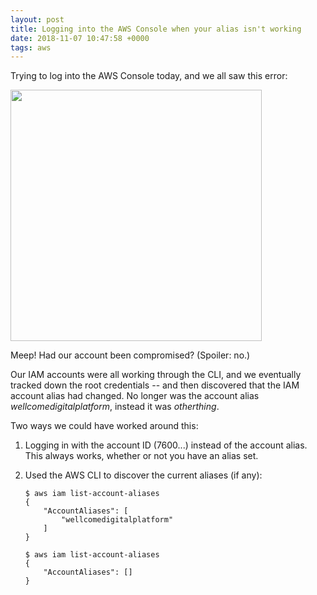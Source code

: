 ```yaml
---
layout: post
title: Logging into the AWS Console when your alias isn't working
date: 2018-11-07 10:47:58 +0000
tags: aws
---
```


Trying to log into the AWS Console today, and we all saw this error:

<img src="/images/cant-login-to-aws.png" style="width: 402px;">

Meep!
Had our account been compromised?
(Spoiler: no.)

Our IAM accounts were all working through the CLI, and we eventually tracked down the root credentials -- and then discovered that the IAM account alias had changed.
No longer was the account alias *wellcomedigitalplatform*, instead it was *otherthing*.

Two ways we could have worked around this:

1.  Logging in with the account ID (7600...) instead of the account alias.
    This always works, whether or not you have an alias set.

2.  Used the AWS CLI to discover the current aliases (if any):

    ```console
    $ aws iam list-account-aliases
    {
        "AccountAliases": [
            "wellcomedigitalplatform"
        ]
    }

    $ aws iam list-account-aliases
    {
        "AccountAliases": []
    }
    ```